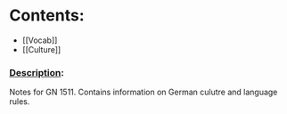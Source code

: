 # Contents:
- [[Vocab]]
- [[Culture]]

### <u>Description</u>:
Notes for GN 1511. Contains information on German culutre and language rules.
